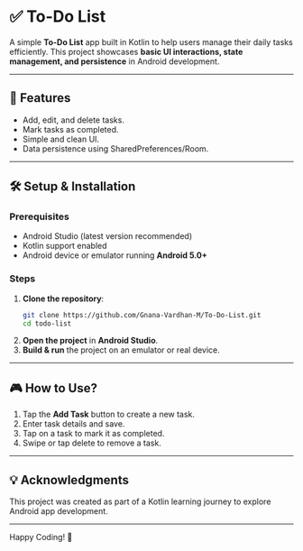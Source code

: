 # ✅ To-Do List

A simple **To-Do List** app built in Kotlin to help users manage their daily tasks efficiently. This project showcases **basic UI interactions, state management, and persistence** in Android development.

---

## 📌 Features
- Add, edit, and delete tasks.
- Mark tasks as completed.
- Simple and clean UI.
- Data persistence using SharedPreferences/Room.

---

## 🛠️ Setup & Installation

### Prerequisites
- Android Studio (latest version recommended)
- Kotlin support enabled
- Android device or emulator running **Android 5.0+**

### Steps
1. **Clone the repository**:
   ```sh
   git clone https://github.com/Gnana-Vardhan-M/To-Do-List.git
   cd todo-list
   ```
2. **Open the project** in **Android Studio**.
3. **Build & run** the project on an emulator or real device.

---

## 🎮 How to Use?
1. Tap the **Add Task** button to create a new task.
2. Enter task details and save.
3. Tap on a task to mark it as completed.
4. Swipe or tap delete to remove a task.

---

## 💡 Acknowledgments
This project was created as part of a Kotlin learning journey to explore Android app development.

---

Happy Coding! 🚀
